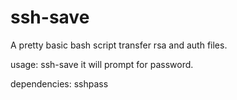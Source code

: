 # ssh-save
A pretty basic bash script transfer rsa and auth files.

usage:
ssh-save <server>
it will prompt for password.

dependencies: sshpass
